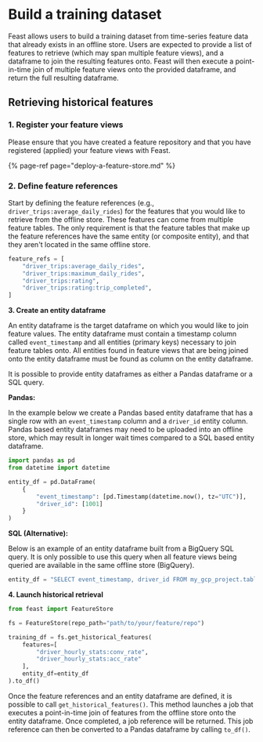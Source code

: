 # Build a training dataset

Feast allows users to build a training dataset from time-series feature data that already exists in an offline store. Users are expected to provide a list of features to retrieve \(which may span multiple feature views\), and a dataframe to join the resulting features onto. Feast will then execute a point-in-time join of multiple feature views onto the provided dataframe, and return the full resulting dataframe.

## Retrieving historical features

### 1. Register your feature views

Please ensure that you have created a feature repository and that you have registered \(applied\) your feature views with Feast.

{% page-ref page="deploy-a-feature-store.md" %}

### 2. Define feature references

Start by defining the feature references \(e.g., `driver_trips:average_daily_rides`\) for the features that you would like to retrieve from the offline store. These features can come from multiple feature tables. The only requirement is that the feature tables that make up the feature references have the same entity \(or composite entity\), and that they aren't located in the same offline store.

```python
feature_refs = [
    "driver_trips:average_daily_rides",
    "driver_trips:maximum_daily_rides",
    "driver_trips:rating",
    "driver_trips:rating:trip_completed",
]
```

**3. Create an entity dataframe**

An entity dataframe is the target dataframe on which you would like to join feature values. The entity dataframe must contain a timestamp column called `event_timestamp` and all entities \(primary keys\) necessary to join feature tables onto. All entities found in feature views that are being joined onto the entity dataframe must be found as column on the entity dataframe.

It is possible to provide entity dataframes as either a Pandas dataframe or a SQL query.

**Pandas:**

In the example below we create a Pandas based entity dataframe that has a single row with an `event_timestamp` column and a `driver_id` entity column. Pandas based entity dataframes may need to be uploaded into an offline store, which may result in longer wait times compared to a SQL based entity dataframe.

```python
import pandas as pd
from datetime import datetime

entity_df = pd.DataFrame(
    {
        "event_timestamp": [pd.Timestamp(datetime.now(), tz="UTC")],
        "driver_id": [1001]
    }
)
```

**SQL \(Alternative\):**

Below is an example of an entity dataframe built from a BigQuery SQL query. It is only possible to use this query when all feature views being queried are available in the same offline store \(BigQuery\).

```python
entity_df = "SELECT event_timestamp, driver_id FROM my_gcp_project.table"
```

**4. Launch historical retrieval**

```python
from feast import FeatureStore

fs = FeatureStore(repo_path="path/to/your/feature/repo")

training_df = fs.get_historical_features(
    features=[
        "driver_hourly_stats:conv_rate",
        "driver_hourly_stats:acc_rate"
    ],
    entity_df=entity_df
).to_df()
```

Once the feature references and an entity dataframe are defined, it is possible to call `get_historical_features()`. This method launches a job that executes a point-in-time join of features from the offline store onto the entity dataframe. Once completed, a job reference will be returned. This job reference can then be converted to a Pandas dataframe by calling `to_df()`.

